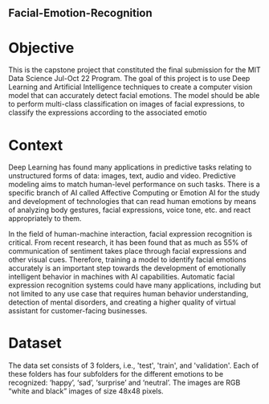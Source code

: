 ## Facial-Emotion-Recognition

# Objective
This is the capstone project that constituted the final submission for the MIT Data Science Jul-Oct 22 Program. The goal of this project is to use Deep Learning and Artificial Intelligence techniques to create a computer vision model that can accurately detect facial emotions. The model should be able to perform multi-class classification on images of facial expressions, to classify the expressions according to the associated emotio

# Context
Deep Learning has found many applications in predictive tasks relating to unstructured forms
of data: images, text, audio and video. Predictive modeling aims to match human-level
performance on such tasks. There is a specific branch of AI called Affective Computing or
Emotion AI for the study and development of technologies that can read human emotions by means of analyzing body gestures, facial expressions, voice tone, etc. and react appropriately to them.

In the field of human-machine interaction, facial expression recognition is critical. From recent
research, it has been found that as much as 55% of communication of sentiment takes place
through facial expressions and other visual cues. Therefore, training a model to identify facial
emotions accurately is an important step towards the development of emotionally intelligent
behavior in machines with AI capabilities. Automatic facial expression recognition systems could
have many applications, including but not limited to any use case that requires human behavior
understanding, detection of mental disorders, and creating a higher quality of virtual assistant for
customer-facing businesses.

# Dataset

The data set consists of 3 folders, i.e., 'test', 'train', and 'validation'. Each of these folders has four subfolders for the different emotions to be recognized: ‘happy’, ‘sad’, ‘surprise’ and ‘neutral’.
The images are RGB “white and black” images of size 48x48 pixels. 